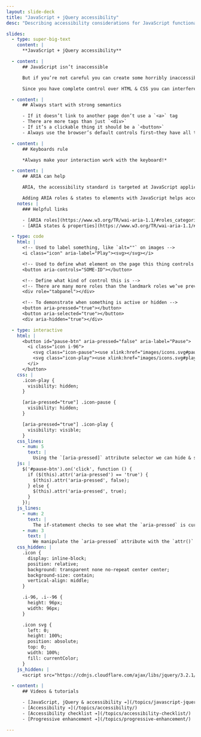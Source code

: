 ```yaml
---
layout: slide-deck
title: "JavaScript + jQuery accessibility"
desc: "Describing accessibility considerations for JavaScript functionality within websites."

slides:
  - type: super-big-text
    content: |
      **JavaScript + jQuery accessibility**

  - content: |
      ## JavaScript isn’t inaccessible

      But if you’re not careful you can create some horribly inaccessible solutions

      Since you have complete control over HTML & CSS you can interfere with accessibility tools

  - content: |
      ## Always start with strong semantics

      - If it doesn’t link to another page don’t use a `<a>` tag
      - There are more tags than just `<div>`
      - If it’s a clickable thing it should be a `<button>`
      - Always use the browser’s default controls first—they have all the accessibility functionality built-in

  - content: |
      ## Keyboards rule

      *Always make your interaction work with the keyboard!*

  - content: |
      ## ARIA can help

      ARIA, the accessibility standard is targeted at JavaScript applications

      Adding ARIA roles & states to elements with JavaScript helps accessibility tools understand the purpose
    notes: |
      ### Helpful links

      - [ARIA roles](https://www.w3.org/TR/wai-aria-1.1/#roles_categorization)
      - [ARIA states & properties](https://www.w3.org/TR/wai-aria-1.1/#states_and_properties)

  - type: code
    html: |
      <!-- Used to label something, like `alt=""` on images -->
      <i class="icon" aria-label="Play"><svg></svg></i>

      <!-- Used to define what element on the page this thing controls -->
      <button aria-controls="SOME-ID"></button>

      <!-- Define what kind of control this is -->
      <!-- There are many more roles than the landmark roles we’ve previously used -->
      <div role="tabpanel"></div>

      <!-- To demonstrate when something is active or hidden -->
      <button aria-pressed="true"></button>
      <button aria-selected="true"></button>
      <div aria-hidden="true"></div>

  - type: interactive
    html: |
      <button id="pause-btn" aria-pressed="false" aria-label="Pause">
        <i class="icon i-96">
          <svg class="icon-pause"><use xlink:href="images/icons.svg#pause"></use></svg>
          <svg class="icon-play"><use xlink:href="images/icons.svg#play"></use></svg>
        </i>
      </button>
    css: |
      .icon-play {
        visibility: hidden;
      }

      [aria-pressed="true"] .icon-pause {
        visibility: hidden;
      }

      [aria-pressed="true"] .icon-play {
        visibility: visible;
      }
    css_lines:
      - num: 5
        text: |
          Using the `[aria-pressed]` attribute selector we can hide & show the appropriate icon inside the button.
    js: |
      $('#pause-btn').on('click', function () {
        if ($(this).attr('aria-pressed') == 'true') {
          $(this).attr('aria-pressed', false);
        } else {
          $(this).attr('aria-pressed', true);
        }
      });
    js_lines:
      - num: 2
        text: |
          The if-statement checks to see what the `aria-pressed` is currently: `true` or `false`
      - num: 3
        text: |
          We manipulate the `aria-pressed` attribute with the `attr()` function setting it to the opposite of what it currently is.
    css_hidden: |
      .icon {
        display: inline-block;
        position: relative;
        background: transparent none no-repeat center center;
        background-size: contain;
        vertical-align: middle;
      }

      .i-96, .i--96 {
        height: 96px;
        width: 96px;
      }

      .icon svg {
        left: 0;
        height: 100%;
        position: absolute;
        top: 0;
        width: 100%;
        fill: currentColor;
      }
    js_hidden: |
      <script src="https://cdnjs.cloudflare.com/ajax/libs/jquery/3.2.1/jquery.min.js"></script>

  - content: |
      ## Videos & tutorials

      - [JavaScript, jQuery & accessibility ➔](/topics/javascript-jquery-accessibility/)
      - [Accessibility ➔](/topics/accessibility/)
      - [Accessibility checklist ➔](/topics/accessibility-checklist/)
      - [Progressive enhancement ➔](/topics/progressive-enhancement/)

---
```

